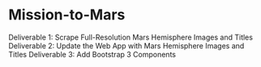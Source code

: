 # Mission-to-Mars

Deliverable 1: Scrape Full-Resolution Mars Hemisphere Images and Titles
Deliverable 2: Update the Web App with Mars Hemisphere Images and Titles
Deliverable 3: Add Bootstrap 3 Components

